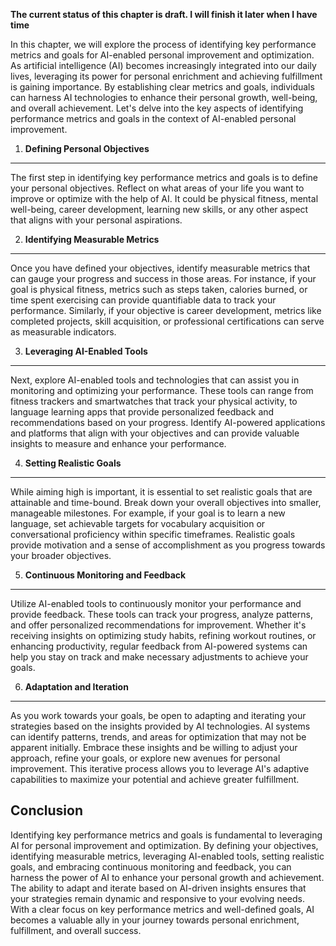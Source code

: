 **The current status of this chapter is draft. I will finish it later when I have time**

In this chapter, we will explore the process of identifying key performance metrics and goals for AI-enabled personal improvement and optimization. As artificial intelligence (AI) becomes increasingly integrated into our daily lives, leveraging its power for personal enrichment and achieving fulfillment is gaining importance. By establishing clear metrics and goals, individuals can harness AI technologies to enhance their personal growth, well-being, and overall achievement. Let's delve into the key aspects of identifying performance metrics and goals in the context of AI-enabled personal improvement.

1. **Defining Personal Objectives**
-----------------------------------

The first step in identifying key performance metrics and goals is to define your personal objectives. Reflect on what areas of your life you want to improve or optimize with the help of AI. It could be physical fitness, mental well-being, career development, learning new skills, or any other aspect that aligns with your personal aspirations.

2. **Identifying Measurable Metrics**
-------------------------------------

Once you have defined your objectives, identify measurable metrics that can gauge your progress and success in those areas. For instance, if your goal is physical fitness, metrics such as steps taken, calories burned, or time spent exercising can provide quantifiable data to track your performance. Similarly, if your objective is career development, metrics like completed projects, skill acquisition, or professional certifications can serve as measurable indicators.

3. **Leveraging AI-Enabled Tools**
----------------------------------

Next, explore AI-enabled tools and technologies that can assist you in monitoring and optimizing your performance. These tools can range from fitness trackers and smartwatches that track your physical activity, to language learning apps that provide personalized feedback and recommendations based on your progress. Identify AI-powered applications and platforms that align with your objectives and can provide valuable insights to measure and enhance your performance.

4. **Setting Realistic Goals**
------------------------------

While aiming high is important, it is essential to set realistic goals that are attainable and time-bound. Break down your overall objectives into smaller, manageable milestones. For example, if your goal is to learn a new language, set achievable targets for vocabulary acquisition or conversational proficiency within specific timeframes. Realistic goals provide motivation and a sense of accomplishment as you progress towards your broader objectives.

5. **Continuous Monitoring and Feedback**
-----------------------------------------

Utilize AI-enabled tools to continuously monitor your performance and provide feedback. These tools can track your progress, analyze patterns, and offer personalized recommendations for improvement. Whether it's receiving insights on optimizing study habits, refining workout routines, or enhancing productivity, regular feedback from AI-powered systems can help you stay on track and make necessary adjustments to achieve your goals.

6. **Adaptation and Iteration**
-------------------------------

As you work towards your goals, be open to adapting and iterating your strategies based on the insights provided by AI technologies. AI systems can identify patterns, trends, and areas for optimization that may not be apparent initially. Embrace these insights and be willing to adjust your approach, refine your goals, or explore new avenues for personal improvement. This iterative process allows you to leverage AI's adaptive capabilities to maximize your potential and achieve greater fulfillment.

Conclusion
----------

Identifying key performance metrics and goals is fundamental to leveraging AI for personal improvement and optimization. By defining your objectives, identifying measurable metrics, leveraging AI-enabled tools, setting realistic goals, and embracing continuous monitoring and feedback, you can harness the power of AI to enhance your personal growth and achievement. The ability to adapt and iterate based on AI-driven insights ensures that your strategies remain dynamic and responsive to your evolving needs. With a clear focus on key performance metrics and well-defined goals, AI becomes a valuable ally in your journey towards personal enrichment, fulfillment, and overall success.
